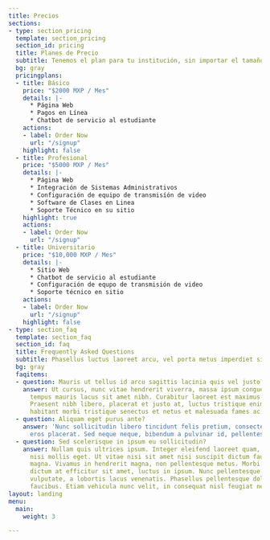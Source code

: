 ```yaml
---
title: Precios
sections:
- type: section_pricing
  template: section_pricing
  section_id: pricing
  title: Planes de Precio
  subtitle: Tenemos el plan para tu institución, sin importar el tamaño.
  bg: gray
  pricingplans:
  - title: Básico
    price: "$2000 MXP / Mes"
    details: |-
      * Página Web
      * Pagos en Línea
      * Chatbot de servicio al estudiante
    actions:
    - label: Order Now
      url: "/signup"
    highlight: false
  - title: Profesional
    price: "$5000 MXP / Mes"
    details: |-
      * Página Web
      * Integración de Sistemas Administrativos
      * Configuración de equipo de transmisíón de video
      * Software de Clases en Linea
      * Soporte Técnico en su sitio
    highlight: true
    actions:
    - label: Order Now
      url: "/signup"
  - title: Universitario
    price: "$10,000 MXP / Mes"
    details: |-
      * Sitio Web
      * Chatbot de servicio al estudiante
      * Configuración de equpo de transmisión de video
      * Soporte técnico en sitio
    actions:
    - label: Order Now
      url: "/signup"
    highlight: false
- type: section_faq
  template: section_faq
  section_id: faq
  title: Frequently Asked Questions
  subtitle: Phasellus luctus laoreet arcu, vel porta metus imperdiet sit amet.
  bg: gray
  faqitems:
  - question: Mauris ut tellus id arcu sagittis lacinia quis vel justo?
    answer: Ut cursus, nunc vitae hendrerit viverra, massa ipsum congue quam, sed
      tempus mauris lacus sit amet nibh. Curabitur laoreet est maximus mollis feugiat.
      Praesent nibh libero, placerat et justo at, luctus tristique enim. Pellentesque
      habitant morbi tristique senectus et netus et malesuada fames ac turpis egestas.
  - question: Aliquam eget purus ante?
    answer: 'Nunc sollicitudin libero tincidunt felis pretium, consectetur aliquam
      eros placerat. Sed neque neque, bibendum a pulvinar id, pellentesque eget velit. '
  - question: Sed scelerisque in ipsum eu sollicitudin?
    answer: Nullam quis ultrices ipsum. Integer eleifend laoreet quam, ac dignissim
      nisi mollis eget. Ut vitae nisi sit amet nisi suscipit dictum faucibus eget
      magna. Vivamus in hendrerit magna, non pellentesque metus. Morbi orci odio,
      dictum at efficitur sit amet, luctus in ipsum. Nunc pellentesque mi vel dui
      vulputate, a lobortis lacus venenatis. Phasellus pellentesque dolor id feugiat
      faucibus. Etiam vehicula nunc velit, in consequat nisl feugiat nec.
layout: landing
menu:
  main:
    weight: 3

---
```

